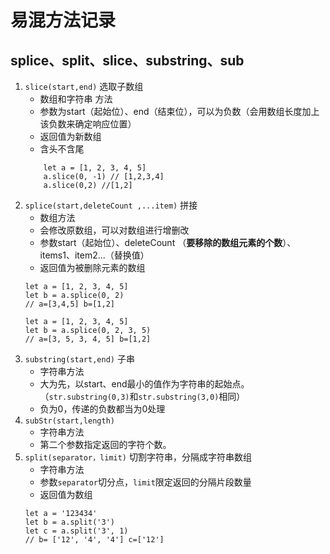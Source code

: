 # 易混方法记录
## splice、split、slice、substring、sub
1. `slice(start,end)` 选取子数组
    - 数组和字符串 方法
    - 参数为start（起始位）、end（结束位），可以为负数（会用数组长度加上该负数来确定响应位置）
    - 返回值为新数组
    - 含头不含尾
    ```
        let a = [1, 2, 3, 4, 5]
        a.slice(0, -1) // [1,2,3,4]
        a.slice(0,2) //[1,2]
    ```
2. `splice(start,deleteCount ,...item)` 拼接
    - 数组方法
    - 会修改原数组，可以对数组进行增删改
    - 参数start（起始位）、deleteCount （**要移除的数组元素的个数**）、items1、item2...（替换值）
    - 返回值为被删除元素的数组
    ```
    let a = [1, 2, 3, 4, 5]
    let b = a.splice(0, 2)
    // a=[3,4,5] b=[1,2]
    ```
    ```
    let a = [1, 2, 3, 4, 5]
    let b = a.splice(0, 2, 3, 5)
    // a=[3, 5, 3, 4, 5] b=[1,2]
    ```
3. `substring(start,end)` 子串
    - 字符串方法
    - 大为先，以start、end最小的值作为字符串的起始点。（`str.substring(0,3)`和`str.substring(3,0)`相同）
    - 负为0，传递的负数都当为0处理
4. `subStr(start,length)`
    - 字符串方法
    - 第二个参数指定返回的字符个数。
5. `split(separator，limit)` 切割字符串，分隔成字符串数组
    - 字符串方法
    - 参数`separator`切分点，`limit`限定返回的分隔片段数量
    - 返回值为数组
    ```
    let a = '123434'
    let b = a.split('3')
    let c = a.split('3', 1)
    // b= ['12', '4', '4'] c=['12']
    ```
